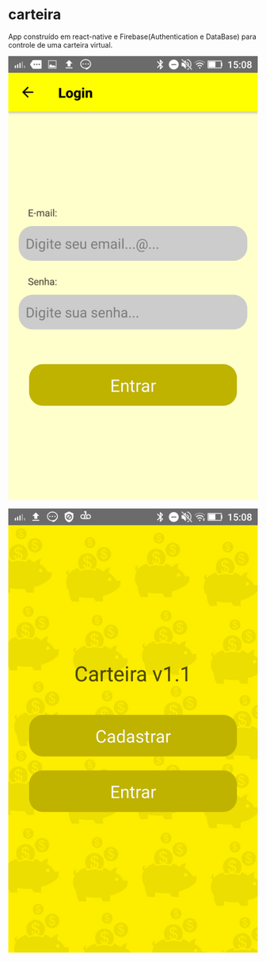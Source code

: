 # carteira
App construído em react-native e Firebase(Authentication e DataBase) para controle de uma carteira virtual.

![Tela de login](login.png)

<img src="inicio.png" alt="inicio"/>
